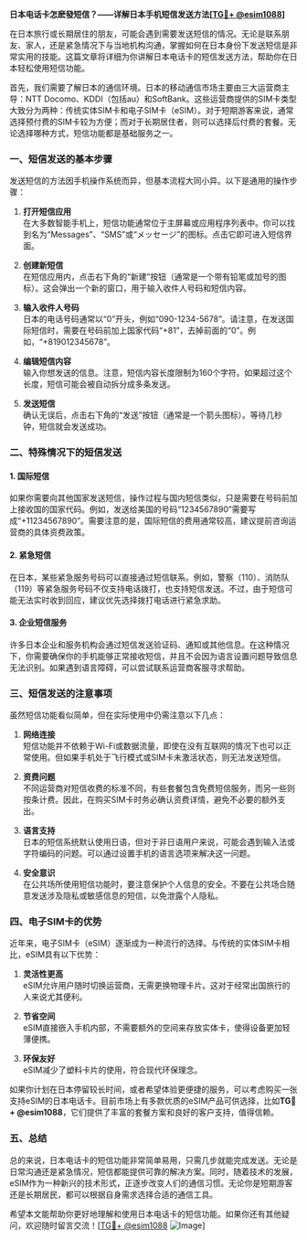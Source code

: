 **日本电话卡怎麽發短信？——详解日本手机短信发送方法[[TG💪+ @esim1088](https://t.me/s/esim1088)]**

在日本旅行或长期居住的朋友，可能会遇到需要发送短信的情况。无论是联系朋友、家人，还是紧急情况下与当地机构沟通，掌握如何在日本身份下发送短信是非常实用的技能。这篇文章将详细为你讲解日本电话卡的短信发送方法，帮助你在日本轻松使用短信功能。

首先，我们需要了解日本的通信环境。日本的移动通信市场主要由三大运营商主导：NTT Docomo、KDDI（包括au）和SoftBank。这些运营商提供的SIM卡类型大致分为两种：传统实体SIM卡和电子SIM卡（eSIM）。对于短期游客来说，通常选择预付费的SIM卡较为方便；而对于长期居住者，则可以选择后付费的套餐。无论选择哪种方式，短信功能都是基础服务之一。

### 一、短信发送的基本步骤

发送短信的方法因手机操作系统而异，但基本流程大同小异。以下是通用的操作步骤：

1. **打开短信应用**  
   在大多数智能手机上，短信功能通常位于主屏幕或应用程序列表中。你可以找到名为“Messages”、“SMS”或“メッセージ”的图标。点击它即可进入短信界面。

2. **创建新短信**  
   在短信应用内，点击右下角的“新建”按钮（通常是一个带有铅笔或加号的图标）。这会弹出一个新的窗口，用于输入收件人号码和短信内容。

3. **输入收件人号码**  
   日本的电话号码通常以“0”开头，例如“090-1234-5678”。请注意，在发送国际短信时，需要在号码前加上国家代码“+81”，去掉前面的“0”。例如，“+819012345678”。

4. **编辑短信内容**  
   输入你想发送的信息。注意，短信内容长度限制为160个字符。如果超过这个长度，短信可能会被自动拆分成多条发送。

5. **发送短信**  
   确认无误后，点击右下角的“发送”按钮（通常是一个箭头图标）。等待几秒钟，短信就会发送成功。

### 二、特殊情况下的短信发送

#### 1. 国际短信
如果你需要向其他国家发送短信，操作过程与国内短信类似，只是需要在号码前加上接收国的国家代码。例如，发送给美国的号码“1234567890”需要写成“+11234567890”。需要注意的是，国际短信的费用通常较高，建议提前咨询运营商的具体资费政策。

#### 2. 紧急短信
在日本，某些紧急服务号码可以直接通过短信联系。例如，警察（110）、消防队（119）等紧急服务号码不仅支持电话拨打，也支持短信发送。不过，由于短信可能无法实时收到回应，建议优先选择拨打电话进行紧急求助。

#### 3. 企业短信服务
许多日本企业和服务机构会通过短信发送验证码、通知或其他信息。在这种情况下，你需要确保你的手机能够正常接收短信，并且不会因为语言设置问题导致信息无法识别。如果遇到语言障碍，可以尝试联系运营商客服寻求帮助。

### 三、短信发送的注意事项

虽然短信功能看似简单，但在实际使用中仍需注意以下几点：

1. **网络连接**  
   短信功能并不依赖于Wi-Fi或数据流量，即使在没有互联网的情况下也可以正常使用。但如果手机处于飞行模式或SIM卡未激活状态，则无法发送短信。

2. **资费问题**  
   不同运营商对短信收费的标准不同，有些套餐包含免费短信服务，而另一些则按条计费。因此，在购买SIM卡时务必确认资费详情，避免不必要的额外支出。

3. **语言支持**  
   日本的短信系统默认使用日语，但对于非日语用户来说，可能会遇到输入法或字符编码的问题。可以通过设置手机的语言选项来解决这一问题。

4. **安全意识**  
   在公共场所使用短信功能时，要注意保护个人信息的安全。不要在公共场合随意发送涉及隐私或敏感信息的短信，以免泄露个人隐私。

### 四、电子SIM卡的优势

近年来，电子SIM卡（eSIM）逐渐成为一种流行的选择。与传统的实体SIM卡相比，eSIM具有以下优势：

1. **灵活性更高**  
   eSIM允许用户随时切换运营商，无需更换物理卡片。这对于经常出国旅行的人来说尤其便利。

2. **节省空间**  
   eSIM直接嵌入手机内部，不需要额外的空间来存放实体卡，使得设备更加轻薄便携。

3. **环保友好**  
   eSIM减少了塑料卡片的使用，符合现代环保理念。

如果你计划在日本停留较长时间，或者希望体验更便捷的服务，可以考虑购买一张支持eSIM的日本电话卡。目前市场上有多款优质的eSIM产品可供选择，比如**TG💪+ @esim1088**，它们提供了丰富的套餐方案和良好的客户支持，值得信赖。

### 五、总结

总的来说，日本电话卡的短信功能非常简单易用，只需几步就能完成发送。无论是日常沟通还是紧急情况，短信都能提供可靠的解决方案。同时，随着技术的发展，eSIM作为一种新兴的技术形式，正逐步改变人们的通信习惯。无论你是短期游客还是长期居民，都可以根据自身需求选择合适的通信工具。

希望本文能帮助你更好地理解和使用日本电话卡的短信功能。如果你还有其他疑问，欢迎随时留言交流！[[TG💪+ @esim1088](https://t.me/s/esim1088) ![Image](https://i.postimg.cc/4NQfJmqS/Snipaste-2025-05-13-00-14-12.png)]